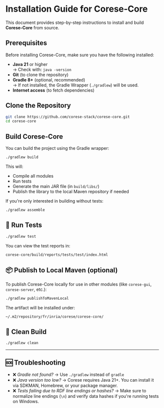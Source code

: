 # Installation Guide for Corese-Core

This document provides step-by-step instructions to install and build **Corese-Core** from source.

## Prerequisites

Before installing Corese-Core, make sure you have the following installed:

- **Java 21** or higher  
  → Check with: `java -version`
- **Git** (to clone the repository)
- **Gradle 8+** (optional, recommended)  
  → If not installed, the Gradle Wrapper (`./gradlew`) will be used.
- **Internet access** (to fetch dependencies)

## Clone the Repository

```bash
git clone https://github.com/corese-stack/corese-core.git
cd corese-core
```

## Build Corese-Core

You can build the project using the Gradle wrapper:

```bash
./gradlew build
```

This will:

- Compile all modules
- Run tests
- Generate the main JAR file (in `build/libs/`)
- Publish the library to the local Maven repository if needed

If you're only interested in building without tests:

```bash
./gradlew assemble
```

## 🧪 Run Tests

```bash
./gradlew test
```

You can view the test reports in:

```text
corese-core/build/reports/tests/test/index.html
```

## 📦 Publish to Local Maven (optional)

To publish Corese-Core locally for use in other modules (like `corese-gui`, `corese-server`, etc.):

```bash
./gradlew publishToMavenLocal
```

The artifact will be installed under:

```text
~/.m2/repository/fr/inria/corese/corese-core/
```

## 🧼 Clean Build

```bash
./gradlew clean
```

---

## 🆘 Troubleshooting

- ❌ *Gradle not found?* → Use `./gradlew` instead of `gradle`
- ❌ *Java version too low?* → Corese requires Java 21+. You can install it via SDKMAN, Homebrew, or your package manager.
- ❌ *Tests failing due to RDF line endings or hashes?* → Make sure to normalize line endings (`\n`) and verify data hashes if you're running tests on Windows.
